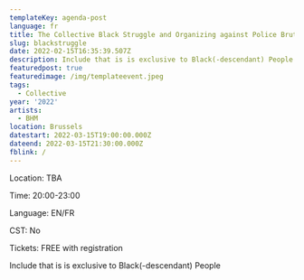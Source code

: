 ```yaml
---
templateKey: agenda-post
language: fr
title: The Collective Black Struggle and Organizing against Police Brutality
slug: blackstruggle
date: 2022-02-15T16:35:39.507Z
description: Include that is is exclusive to Black(-descendant) People
featuredpost: true
featuredimage: /img/templateevent.jpeg
tags:
  - Collective
year: '2022'
artists:
  - BHM
location: Brussels
datestart: 2022-03-15T19:00:00.000Z
dateend: 2022-03-15T21:30:00.000Z
fblink: /
---
```


Location: TBA

Time: 20:00-23:00

Language: EN/FR

CST: No

Tickets: FREE with registration

Include that is is exclusive to Black(-descendant) People

